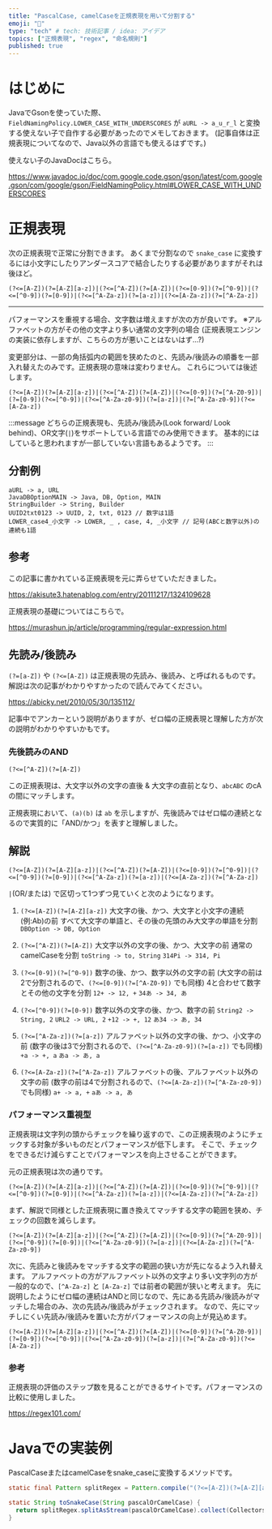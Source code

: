 ```yaml
---
title: "PascalCase, camelCaseを正規表現を用いて分割する"
emoji: "🐪"
type: "tech" # tech: 技術記事 / idea: アイデア
topics: ["正規表現", "regex", "命名規則"]
published: true
---
```


# はじめに

JavaでGsonを使っていた際、 `FieldNamingPolicy.LOWER_CASE_WITH_UNDERSCORES` が `aURL -> a_u_r_l` と変換する使えない子で自作する必要があったのでメモしておきます。
(記事自体は正規表現についてなので、Java以外の言語でも使えるはずです。)

使えない子のJavaDocはこちら。

https://www.javadoc.io/doc/com.google.code.gson/gson/latest/com.google.gson/com/google/gson/FieldNamingPolicy.html#LOWER_CASE_WITH_UNDERSCORES

# 正規表現

次の正規表現で正常に分割できます。
あくまで分割なので `snake_case` に変換するには小文字にしたりアンダースコアで結合したりする必要がありますがそれは後ほど。

```regex
(?<=[A-Z])(?=[A-Z][a-z])|(?<=[^A-Z])(?=[A-Z])|(?<=[0-9])(?=[^0-9])|(?<=[^0-9])(?=[0-9])|(?<=[^A-Za-z])(?=[a-z])|(?<=[A-Za-z])(?=[^A-Za-z])
```

---

パフォーマンスを重視する場合、文字数は増えますが次の方が良いです。
※アルファベットの方がその他の文字より多い通常の文字列の場合
(正規表現エンジンの実装に依存しますが、こちらの方が悪いことはないはず…?)

変更部分は、一部の角括弧内の範囲を狭めたのと、先読み/後読みの順番を一部入れ替えたのみです。正規表現の意味は変わりません。
これらについては後述します。

```regex
(?<=[A-Z])(?=[A-Z][a-z])|(?<=[^A-Z])(?=[A-Z])|(?<=[0-9])(?=[^A-Z0-9])|(?=[0-9])(?<=[^0-9])|(?<=[^A-Za-z0-9])(?=[a-z])|(?=[^A-Za-z0-9])(?<=[A-Za-z])
```

:::message
どちらの正規表現も、先読み/後読み(Look forward/ Look behind)、OR文字(`|`)をサポートしている言語でのみ使用できます。
基本的にはしていると思われますが一部していない言語もあるようです。
:::

## 分割例

```regex
aURL -> a, URL
JavaDBOptionMAIN -> Java, DB, Option, MAIN
StringBuilder -> String, Builder
UUID2txt0123 -> UUID, 2, txt, 0123 // 数字は1語
LOWER_case4_小文字 -> LOWER, _ , case, 4, _小文字 // 記号(ABCと数字以外)の連続も1語
```

## 参考

この記事に書かれている正規表現を元に弄らせていただきました。

https://akisute3.hatenablog.com/entry/20111217/1324109628

正規表現の基礎についてはこちらで。

https://murashun.jp/article/programming/regular-expression.html

## 先読み/後読み

`(?=[a-Z])` や `(?<=[A-Z])` は正規表現の先読み、後読み、と呼ばれるものです。
解説は次の記事がわかりやすかったので読んでみてください。

https://abicky.net/2010/05/30/135112/

記事中でアンカーという説明がありますが、ゼロ幅の正規表現と理解した方が次の説明がわかりやすいかもです。

### 先後読みのAND

`(?<=[^A-Z])(?=[A-Z])`

この正規表現は、大文字以外の文字の直後 & 大文字の直前となり、`abcABC` のcAの間にマッチします。

正規表現において、`(a)(b)` は `ab` を示しますが、先後読みではゼロ幅の連続となるので実質的に「AND/かつ」を表すと理解しました。

## 解説

```regex
(?<=[A-Z])(?=[A-Z][a-z])|(?<=[^A-Z])(?=[A-Z])|(?<=[0-9])(?=[^0-9])|(?<=[^0-9])(?=[0-9])|(?<=[^A-Za-z])(?=[a-z])|(?<=[A-Za-z])(?=[^A-Za-z])
```

`|`(OR/または) で区切って1つずつ見ていくと次のようになります。

1. `(?<=[A-Z])(?=[A-Z][a-z])`
   大文字の後、かつ、大文字と小文字の連続(例:Ab)の前
   すべて大文字の単語と、その後の先頭のみ大文字の単語を分割
   `DBOption -> DB, Option`

2. `(?<=[^A-Z])(?=[A-Z])`
   大文字以外の文字の後、かつ、大文字の前
   通常のcamelCaseを分割
   `toString -> to, String` `314Pi -> 314, Pi`

3. `(?<=[0-9])(?=[^0-9])`
   数字の後、かつ、数字以外の文字の前
   (大文字の前は2で分割されるので、`(?<=[0-9])(?=[^A-Z0-9])` でも同様)
   4と合わせて数字とその他の文字を分割
   `12+ -> 12, +` `34あ -> 34, あ`

4. `(?<=[^0-9])(?=[0-9])`
   数字以外の文字の後、かつ、数字の前
   `String2 -> String, 2` `URL2 -> URL, 2` `+12 -> +, 12` `あ34 -> あ, 34`

5. `(?<=[^A-Za-z])(?=[a-z])`
   アルファベット以外の文字の後、かつ、小文字の前
   (数字の後は3で分割されるので、`(?<=[^A-Za-z0-9])(?=[a-z])` でも同様)
   `+a -> +, a` `あa -> あ, a`

6. `(?<=[A-Za-z])(?=[^A-Za-z])`
   アルファベットの後、アルファベット以外の文字の前
   (数字の前は4で分割されるので、`(?<=[A-Za-z])(?=[^A-Za-z0-9])` でも同様)
   `a+ -> a, +` `aあ -> a, あ`

### パフォーマンス重視型

正規表現は文字列の頭からチェックを繰り返すので、この正規表現のようにチェックする対象が多いものだとパフォーマンスが低下します。
そこで、チェックをできるだけ減らすことでパフォーマンスを向上させることができます。

元の正規表現は次の通りです。

```regex
(?<=[A-Z])(?=[A-Z][a-z])|(?<=[^A-Z])(?=[A-Z])|(?<=[0-9])(?=[^0-9])|(?<=[^0-9])(?=[0-9])|(?<=[^A-Za-z])(?=[a-z])|(?<=[A-Za-z])(?=[^A-Za-z])
```

まず、解説で同様とした正規表現に置き換えてマッチする文字の範囲を狭め、チェックの回数を減らします。

```regex
(?<=[A-Z])(?=[A-Z][a-z])|(?<=[^A-Z])(?=[A-Z])|(?<=[0-9])(?=[^A-Z0-9])|(?<=[^0-9])(?=[0-9])|(?<=[^A-Za-z0-9])(?=[a-z])|(?<=[A-Za-z])(?=[^A-Za-z0-9])
```

次に、先読みと後読みをマッチする文字の範囲の狭い方が先になるよう入れ替えます。
アルファベットの方がアルファベット以外の文字より多い文字列の方が一般的なので、`[^A-Za-z]` と `[A-Za-z]` では前者の範囲が狭いと考えます。
先に説明したようにゼロ幅の連続はANDと同じなので、先にある先読み/後読みがマッチした場合のみ、次の先読み/後読みがチェックされます。
なので、先にマッチしにくい先読み/後読みを置いた方がパフォーマンスの向上が見込めます。

```regex
(?<=[A-Z])(?=[A-Z][a-z])|(?<=[^A-Z])(?=[A-Z])|(?<=[0-9])(?=[^A-Z0-9])|(?=[0-9])(?<=[^0-9])|(?<=[^A-Za-z0-9])(?=[a-z])|(?=[^A-Za-z0-9])(?<=[A-Za-z])
```

### 参考 <!-- markdownlint-disable-line no-duplicate-heading -->

正規表現の評価のステップ数を見ることができるサイトです。パフォーマンスの比較に使用しました。

https://regex101.com/

# Javaでの実装例

PascalCaseまたはcamelCaseをsnake_caseに変換するメソッドです。

```java
static final Pattern splitRegex = Pattern.compile("(?<=[A-Z])(?=[A-Z][a-z])|(?<=[^A-Z])(?=[A-Z])|(?<=[0-9])(?=[^A-Z0-9])|(?=[0-9])(?<=[^0-9])|(?<=[^A-Za-z0-9])(?=[a-z])|(?=[^A-Za-z0-9])(?<=[A-Za-z]))";

static String toSnakeCase(String pascalOrCamelCase) {
  return splitRegex.splitAsStream(pascalOrCamelCase).collect(Collectors.joining("_"));
}
```
